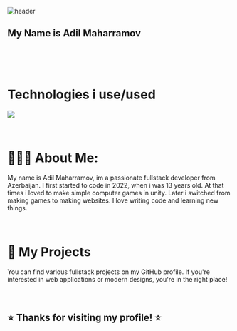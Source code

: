 ![header](https://capsule-render.vercel.app/api?type=wave&color=auto&height=300&section=header&text=Hello&fontSize=90)
## My Name is Adil Maharramov
<br/>
<br/>
<br/>

# Technologies i use/used
[![](https://skillicons.dev/icons?i=vscode,vite,react,py,npm,nodejs,mysql,js,html,git,django,css,tailwind,postgres,postman,linux,arch)](https://skillicons.dev)
<br/>
<br/>
<br/>


# 👨🏻‍💼 About Me:

My name is Adil Maharramov, im a passionate fullstack developer from Azerbaijan. I first started to code in 2022, when i was 13 years old. At that times i loved to make simple computer games in unity. Later i switched from making games to making websites. I love writing code and learning new things.
<br/>
<br/>
<br/>


# 🚀 My Projects
You can find various fullstack projects on my GitHub profile. If you're interested in web applications or modern designs, you're in the right place!
<br/>
<br/>
<br/>


## ⭐ Thanks for visiting my profile! ⭐
